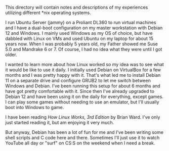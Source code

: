 This directory will contain notes and descriptions of my experiences
utilizing different *nix operating systems.

I run Ubuntu Server (jammy) on a Proliant DL360 to run virtual machines
and I have a dual-boot configuration on my master workstation with
Debian 12 and Windows. I mainly used Windows as my OS of
choice, but have dabbled with Linux on VMs and
used Ubuntu on my laptop for about 15 years now. When I was probably
5 years old, my Father showed me Suse 5.0 and Mandrake 6 or 7. Of course,
I had no idea what they were until I got older.

I wanted to learn more about how Linux worked so my idea was to see
what it would be like to use it daily. I initially used Debian on VirtualBox
for a few months and I was pretty happy with it. That's what led me to
install Debian 11 on a separate drive and configure GRUB2 to let
me switch between Windows and Debian. I've been running this setup
for about 6 months and have got pretty comfortable with it. Since then
I've already upgraded to Debian 12 and have been using it on the daily
for everything, except games. I can play some games without needing
to use an emulator, but I'll usually boot into Windows to game.

I have been reading _How Linux Works, 3rd Edition_ by Brian Ward. I've only just
started reading it, but am enjoying it very much.

But anyway, Debian has been a lot of fun for me and I've been writing
some shell scripts and C code here and there. Sometimes I'll just use it to
watch YouTube all day or "surf" on CS:S on the weekend when I need a break.
